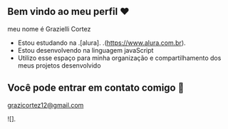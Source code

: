 ## Bem vindo ao meu perfil ❤️

meu nome é Grazielli Cortez

- Estou estudando na .[alura].
 .(https://www.alura.com.br).
- Estou desenvolvendo na linguagem javaScript
- Utilizo esse espaço para minha organização e compartilhamento dos meus projetos desenvolvido

## Você pode entrar em contato comigo 💌

grazicortez12@gmail.com 

![].
